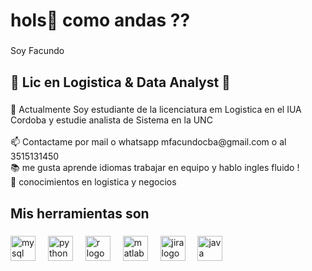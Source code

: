 <h1 align="left">hols👋 como andas ??</h1>

###

<p align="left">Soy Facundo</p>

###

<h2 align="left">🚀 Lic en Logistica & Data Analyst 🚀</h2>

###

<p align="left">🌱 Actualmente Soy estudiante de la licenciatura em Logistica en el IUA Cordoba y estudie analista de Sistema en la UNC<br><br>📫 Contactame por mail o whatsapp mfacundocba@gmail.com o al 3515131450<br>📚 me gusta aprende idiomas trabajar en equipo  y hablo ingles fluido ! <br>🎯 conocimientos en logistica  y negocios</p>

###

<h2 align="left">Mis herramientas son</h2>

###

<div align="left">
  <img src="https://cdn.jsdelivr.net/gh/devicons/devicon/icons/mysql/mysql-original.svg" height="40" alt="mysql logo"  />
  <img width="12" />
  <img src="https://cdn.jsdelivr.net/gh/devicons/devicon/icons/python/python-original.svg" height="40" alt="python logo"  />
  <img width="12" />
  <img src="https://cdn.jsdelivr.net/gh/devicons/devicon/icons/r/r-original.svg" height="40" alt="r logo"  />
  <img width="12" />
  <img src="https://cdn.jsdelivr.net/gh/devicons/devicon/icons/matlab/matlab-original.svg" height="40" alt="matlab logo"  />
  <img width="12" />
  <img src="https://cdn.jsdelivr.net/gh/devicons/devicon/icons/jira/jira-original.svg" height="40" alt="jira logo"  />
  <img width="12" />
  <img src="https://cdn.jsdelivr.net/gh/devicons/devicon/icons/java/java-original.svg" height="40" alt="java logo"  />
</div>

###
